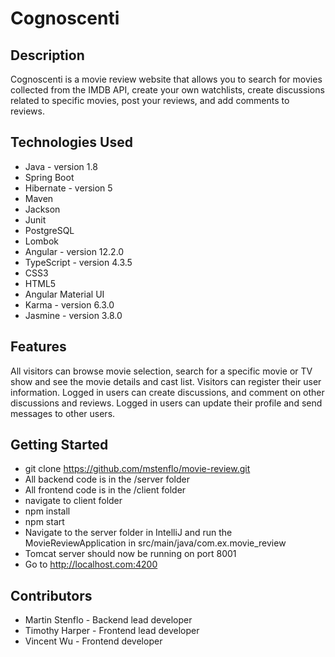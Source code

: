 # Cognoscenti

## Description
Cognoscenti is a movie review website that allows you to search for movies collected from the IMDB API, create your own watchlists, create discussions related to specific movies, post your reviews, and add comments to reviews.

## Technologies Used
* Java - version 1.8
* Spring Boot
* Hibernate - version 5
* Maven
* Jackson
* Junit
* PostgreSQL
* Lombok
* Angular - version 12.2.0
* TypeScript - version 4.3.5
* CSS3
* HTML5
* Angular Material UI
* Karma - version 6.3.0
* Jasmine - version 3.8.0

## Features
All visitors can browse movie selection, search for a specific movie or TV show and see the movie details and cast list. Visitors can register their user information. Logged in users can create discussions, and comment on other discussions and reviews. Logged in users can update their profile and send messages to other users.

## Getting Started
* git clone https://github.com/mstenflo/movie-review.git
* All backend code is in the /server folder
* All frontend code is in the /client folder
* navigate to client folder
* npm install
* npm start
* Navigate to the server folder in IntelliJ and run the MovieReviewApplication in src/main/java/com.ex.movie_review
* Tomcat server should now be running on port 8001
* Go to http://localhost.com:4200

## Contributors
* Martin Stenflo - Backend lead developer
* Timothy Harper - Frontend lead developer
* Vincent Wu - Frontend developer
